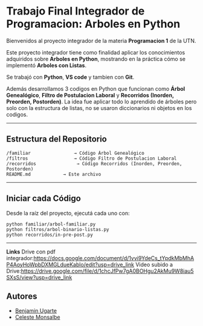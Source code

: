 # Trabajo Final Integrador de Programacion: Arboles en Python 

Bienvenidos al proyecto integrador de la materia **Programacion 1** de la UTN.  

Este proyecto integrador tiene como finalidad aplicar los conocimientos adquiridos sobre **Arboles en Python**, mostrando en la práctica cómo se implementó **Arboles con Listas**.

Se trabajó con **Python**, **VS code** y tambien con **Git**.

Además desarrollamos 3 codigos en Python que funcionan como **Árbol Genealógico**, **Filtro de Postulacion Laboral** y **Recorridos (Inorden, Preorden, Postorden)**. La idea fue aplicar todo lo aprendido de árboles pero solo con la estructura de listas, no se usaron diccionarios ni objetos en los codigos.

---

## Estructura del Repositorio

```
/familiar                → Código Árbol Genealógico
/filtros                 → Código Filtro de Postulacion Laboral
/recorridos               → Código Recorridos (Inorden, Preorden, Postorden)
README.md            → Este archivo
```

---

## Iniciar cada Código

Desde la raíz del proyecto, ejecutá cada uno con:

```
python familiar/arbol-familiar.py 
python filtros/arbol-binario-listas.py 
python recorridos/in-pre-post.py 

```

---
**Links** 
Drive con pdf integrador:https://docs.google.com/document/d/1vvi9YdeCs_tYpdkMbMhAP4AoyHoWpbDXMGLdueKablo/edit?usp=drive_link
Video subido a Drive:https://drive.google.com/file/d/1chcJfPw7gA0BOHgu2AkMu9W8iau5SXsS/view?usp=drive_link


## Autores

- [Benjamin Ugarte](https://github.com/benja-UG)
- [Celeste Monsalbe](https://github.com/CelesteMonsalbe)
